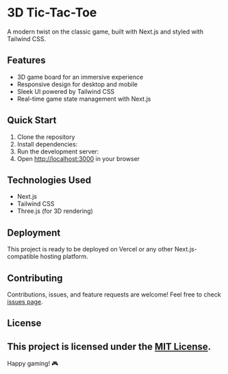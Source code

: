 # 3D Tic-Tac-Toe

A modern twist on the classic game, built with Next.js and styled with Tailwind CSS.

## Features

- 3D game board for an immersive experience
- Responsive design for desktop and mobile
- Sleek UI powered by Tailwind CSS
- Real-time game state management with Next.js

## Quick Start

1. Clone the repository
2. Install dependencies:
3. Run the development server:
4. Open [http://localhost:3000](http://localhost:3000) in your browser


## Technologies Used

- Next.js
- Tailwind CSS
- Three.js (for 3D rendering)

## Deployment

This project is ready to be deployed on Vercel or any other Next.js-compatible hosting platform.

## Contributing

Contributions, issues, and feature requests are welcome! Feel free to check [issues page](link-to-your-issues-page).

## License

This project is licensed under the [MIT License](./LICENSE).
---

Happy gaming! 🎮